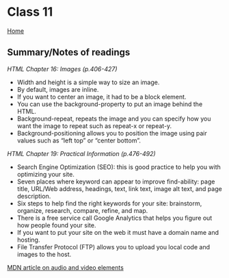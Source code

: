 
# Class 11

[Home](https://markjackson28.github.io/reading-notes/)

## Summary/Notes of readings

*HTML Chapter 16: Images (p.406-427)*

- Width and height is a simple way to size an image.
- By default, images are inline.
- If you want to center an image, it had to be a block element.
- You can use the background-property to put an image behind the HTML.
- Background-repeat, repeats the image and you can specify how you want the image to repeat such as repeat-x or repeat-y.
- Background-positioning allows you to position the image using pair values such as “left top” or “center bottom”.

*HTML Chapter 19: Practical Information (p.476-492)*

- Search Engine Optimization (SEO): this is good practice to help you with optimizing your site.  
- Seven places where keyword can appear to improve find-ability: page title, URL/Web address, headings, text, link text, image alt text, and page description.
- Six steps to help find the right keywords for your site: brainstorm, organize, research, compare, refine, and map.
- There is a free service call Google Analytics that helps you figure out how people found your site.
- If you want to put your site on the web it must have a domain name and hosting.
- File Transfer Protocol (FTP) allows you to upload you local code and images to the host.

[MDN article on audio and video elements](https://developer.mozilla.org/en-US/docs/Learn/JavaScript/Client-side_web_APIs/Video_and_audio_APIs)
